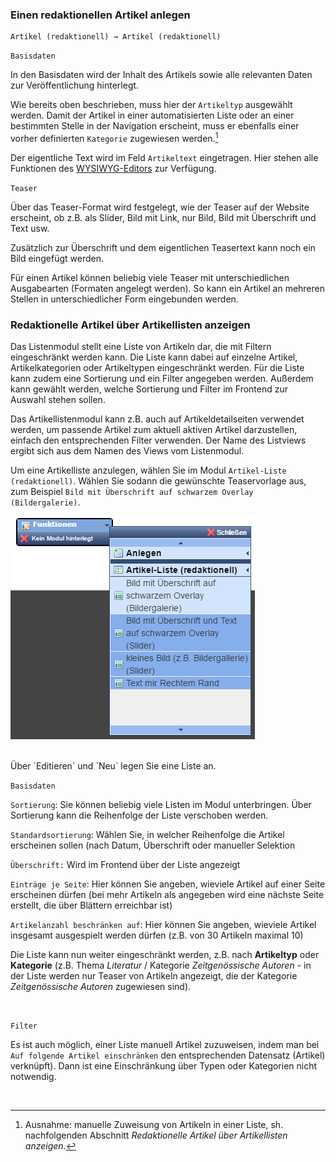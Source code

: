 ### Einen redaktionellen Artikel anlegen

    Artikel (redaktionell) → Artikel (redaktionell)

`Basisdaten`

In den Basisdaten wird der Inhalt des Artikels sowie alle relevanten Daten zur Veröffentlichung hinterlegt.

Wie bereits oben beschrieben, muss hier der `Artikeltyp` ausgewählt werden. Damit der Artikel in einer automatisierten Liste oder an einer bestimmten Stelle in der Navigation erscheint, muss er ebenfalls einer vorher definierten `Kategorie` zugewiesen werden.[^1]

Der eigentliche Text wird im Feld `Artikeltext` eingetragen. Hier stehen alle Funktionen des [WYSIWYG-Editors](/ckeditor.md) zur Verfügung.



`Teaser`

Über das Teaser-Format wird festgelegt, wie der Teaser auf der Website erscheint, ob z.B. als Slider, Bild mit Link, nur Bild, Bild mit Überschrift und Text usw.

Zusätzlich zur Überschrift und dem eigentlichen Teasertext kann noch ein Bild eingefügt werden.

Für einen Artikel können beliebig viele Teaser mit unterschiedlichen Ausgabearten (Formaten angelegt werden). So kann ein Artikel an mehreren Stellen in unterschiedlicher Form eingebunden werden.

### Redaktionelle Artikel über Artikellisten anzeigen

Das Listenmodul stellt eine Liste von Artikeln dar, die mit Filtern eingeschränkt werden kann. Die Liste kann dabei auf einzelne Artikel, Artikelkategorien oder Artikeltypen eingeschränkt werden. Für die Liste kann zudem eine Sortierung und ein Filter angegeben werden. Außerdem kann gewählt werden, welche Sortierung und Filter im Frontend zur Auswahl stehen sollen. 

Das Artikellistenmodul kann z.B. auch auf Artikeldetailseiten verwendet werden, um passende Artikel zum aktuell aktiven Artikel darzustellen, einfach den entsprechenden Filter verwenden. Der Name des Listviews ergibt sich aus dem Namen des Views vom Listenmodul. 

Um eine Artikelliste anzulegen, wählen Sie im Modul `Artikel-Liste (redaktionell)`. Wählen Sie sodann die gewünschte Teaservorlage aus, zum Beispiel `Bild mit Überschrift auf schwarzem Overlay (Bildergalerie)`.

![](/assets/red_artikelliste1.png)

<br>
Über `Editieren` und `Neu` legen Sie eine Liste an.
<br>

`Basisdaten`

`Sortierung`: Sie können beliebig viele Listen im Modul unterbringen. Über Sortierung kann die Reihenfolge der Liste verschoben werden.

`Standardsortierung`: Wählen Sie, in welcher Reihenfolge die Artikel erscheinen sollen (nach Datum, Überschrift oder manueller Selektion

`Überschrift:` Wird im Frontend über der Liste angezeigt

`Einträge je Seite`: Hier können Sie angeben, wieviele Artikel auf einer Seite erscheinen dürfen (bei mehr Artikeln als angegeben wird eine nächste Seite erstellt, die über Blättern erreichbar ist)

`Artikelanzahl beschränken auf`: Hier können Sie angeben, wieviele Artikel insgesamt ausgespielt werden dürfen (z.B. von 30 Artikeln maximal 10)

Die Liste kann nun weiter eingeschränkt werden, z.B. nach **Artikeltyp** oder **Kategorie** (z.B. Thema _Literatur_ / Kategorie _Zeitgenössische Autoren_ - in der Liste werden nur Teaser von Artikeln angezeigt, die der Kategorie *Zeitgenössische Autoren* zugewiesen sind).

<br>
  
`Filter`

Es ist auch möglich, einer Liste manuell Artikel zuzuweisen, indem man bei  `Auf folgende Artikel einschränken` den entsprechenden Datensatz (Artikel) verknüpft). Dann ist eine Einschränkung über Typen oder Kategorien nicht notwendig.

<br>


[^1]: Ausnahme: manuelle Zuweisung von Artikeln in einer Liste, sh. nachfolgenden Abschnitt _Redaktionelle Artikel über Artikellisten anzeigen_.




